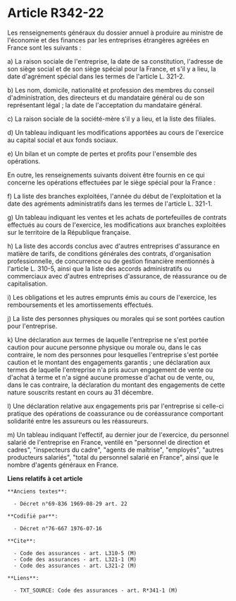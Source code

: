 # Article R342-22

Les renseignements généraux du dossier annuel à produire au ministre de l'économie et des finances par les entreprises
étrangères agréées en France sont les suivants :

a) La raison sociale de l'entreprise, la date de sa constitution, l'adresse de son siège social et de son siège spécial pour
la France, et s'il y a lieu, la date d'agrément spécial dans les termes de l'article L. 321-2.

b) Les nom, domicile, nationalité et profession des membres du conseil d'administration, des directeurs et du mandataire
général ou de son représentant légal ; la date de l'acceptation du mandataire général.

c) La raison sociale de la société-mère s'il y a lieu, et la liste des filiales.

d) Un tableau indiquant les modifications apportées au cours de l'exercice au capital social et aux fonds sociaux.

e) Un bilan et un compte de pertes et profits pour l'ensemble des opérations.

En outre, les renseignements suivants doivent être fournis en ce qui concerne les opérations effectuées par le siège spécial
pour la France :

f) La liste des branches exploitées, l'année du début de l'exploitation et la date des agréments administratifs dans les
termes de l'article L. 321-1.

g) Un tableau indiquant les ventes et les achats de portefeuilles de contrats effectués au cours de l'exercice, les
modifications aux branches exploitées sur le territoire de la République française.

h) La liste des accords conclus avec d'autres entreprises d'assurance en matière de tarifs, de conditions générales des
contrats, d'organisation professionnelle, de concurrence ou de gestion financière mentionnés à l'article L. 310-5, ainsi que
la liste des accords administratifs ou commerciaux avec d'autres entreprises d'assurance, de réassurance ou de
capitalisation.

i) Les obligations et les autres emprunts émis au cours de l'exercice, les remboursements et les amortissements effectués.

j) La liste des personnes physiques ou morales qui se sont portées caution pour l'entreprise.

k) Une déclaration aux termes de laquelle l'entreprise ne s'est portée caution pour aucune personne physique ou morale ou,
dans le cas contraire, le nom des personnes pour lesquelles l'entreprise s'est portée caution et le montant des engagements
garantis ; une déclaration aux termes de laquelle l'entreprise n'a pris aucun engagement de vente ou d'achat à terme et n'a
signé aucune promesse d'achat ou de vente, ou, dans le cas contraire, la déclaration du montant des engagements de cette
nature souscrits restant en cours au 31 décembre.

l) Une déclaration relative aux engagements pris par l'entreprise si celle-ci pratique des opérations de coassurance ou de
coréassurance comportant solidarité entre les assureurs ou les réassureurs.

m) Un tableau indiquant l'effectif, au dernier jour de l'exercice, du personnel salarié de l'entreprise en France, ventilé en
"personnel de direction et cadres", "inspecteurs du cadre", "agents de maîtrise", "employés", "autres producteurs salariés",
"total du personnel salarié en France", ainsi que le nombre d'agents généraux en France.

**Liens relatifs à cet article**

	**Anciens textes**:

	  - Décret n°69-836 1969-08-29 art. 22

	**Codifié par**:

	  - Décret n°76-667 1976-07-16

	**Cite**:

	  - Code des assurances - art. L310-5 (M)
	  - Code des assurances - art. L321-1 (M)
	  - Code des assurances - art. L321-2 (M)

	**Liens**:

	  - TXT_SOURCE: Code des assurances - art. R*341-1 (M)
